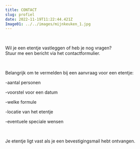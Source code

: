 ```yaml
---
title: CONTACT
slug: profiel
date: 2022-11-19T11:22:44.421Z
Image01: ../../images/mijnkeuken_1.jpg
---
```

<br/>

Wil je een etentje vastleggen of heb je nog vragen?  
Stuur me een bericht via het contactformulier. 

<br/>

B﻿elangrijk om te vermelden bij een aanvraag voor een etentje:

\-﻿aantal personen  


\-﻿voorstel voor een datum

\-﻿welke formule

\-locatie van het etentje

\-﻿eventuele speciale wensen

<br/>

J﻿e etentje ligt vast als je een bevestigingsmail hebt ontvangen.
